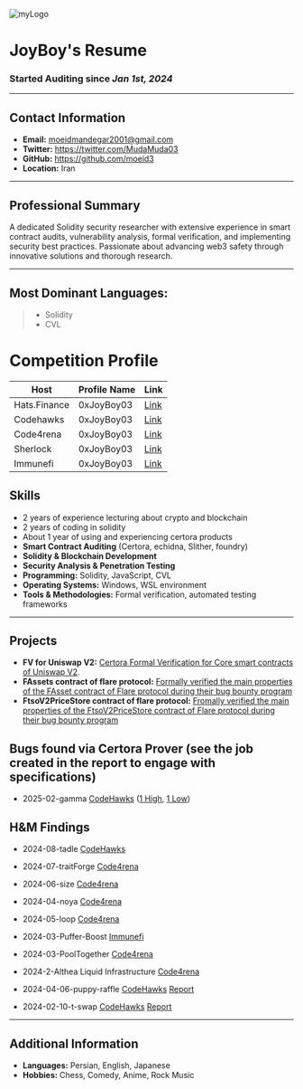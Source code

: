 ![myLogo](https://s30.picofile.com/file/8474889318/0xJoyBoy03_LE_auto_x2.jpg)


# JoyBoy's Resume

### Started Auditing **since** *Jan 1st, 2024*

---

## Contact Information
- **Email:** moeidmandegar2001@gmail.com
- **Twitter:** https://twitter.com/MudaMuda03
- **GitHub:** https://github.com/moeid3
- **Location:** Iran

---

## Professional Summary
A dedicated Solidity security researcher with extensive experience in smart contract audits, vulnerability analysis, formal verification, and implementing security best practices. Passionate about advancing web3 safety through innovative solutions and thorough research.

---


## Most Dominant Languages: 
> - Solidity
> - CVL

# <a name="Competition"></a>Competition Profile

| Host         | Profile Name | Link                                                                |
| ------------ | ------------ | ------------------------------------------------------------------- |
| Hats.Finance | 0xJoyBoy03   | [Link](https://app.hats.finance/profile/0xJoyBoy03)                 |
| Codehawks    | 0xJoyBoy03   | [Link](https://www.codehawks.com/profile/cls0sr25x0003gpko8v1wmk5r) |
| Code4rena    | 0xJoyBoy03   | [Link](https://code4rena.com/@0xJoyBoy03)                           |
| Sherlock     | 0xJoyBoy03   | [Link](https://audits.sherlock.xyz/watson/0xJoyBoy03)               |
| Immunefi     | 0xJoyBoy03   | [Link](https://immunefi.com/profile/OxJoyBoy03)               |


## Skills
- 2 years of experience lecturing about crypto and blockchain
- 2 years of coding in solidity
- About 1 year of using and experiencing certora products
- **Smart Contract Auditing** (Certora, echidna, Slither, foundry)
- **Solidity & Blockchain Development**
- **Security Analysis & Penetration Testing**
- **Programming:** Solidity, JavaScript, CVL
- **Operating Systems:** Windows, WSL environment
- **Tools & Methodologies:** Formal verification, automated testing frameworks

---

## Projects
- **FV for Uniswap V2:** [Certora Formal Verification for Core smart contracts of Uniswap V2](https://github.com/moeid3/Certora-for-Uniswap-v2-core).
- **FAssets contract of flare protocol:** [Formally verified the main properties of the FAsset contract of Flare protocol during their bug bounty program](https://prover.certora.com/output/604718/b2cede02950143c89526aaf501553c2e/?anonymousKey=1db3891225c431415b4602d301ebbae48e5d61ec) 
- **FtsoV2PriceStore contract of flare protocol:** [Fromally verified the main properties of the FtsoV2PriceStore contract of Flare protocol during their bug bounty program](https://prover.certora.com/output/604718/c05414eb58ba4e62835634df0367eee2/?anonymousKey=94038ef20f667a2aaadea15d0809c0aad3382e1a)


## Bugs found via Certora Prover (see the job created in the report to engage with specifications)

- 2025-02-gamma [CodeHawks](https://codehawks.cyfrin.io/c/2025-02-gamma) ([1 High](https://codehawks.cyfrin.io/c/2025-02-gamma/s/420), [1 Low](https://codehawks.cyfrin.io/c/2025-02-gamma/s/312))


## H&M Findings

- 2024-08-tadle [CodeHawks](https://codehawks.cyfrin.io/c/2024-08-tadle)

- 2024-07-traitForge [Code4rena](https://code4rena.com/audits/2024-07-traitforge)

- 2024-06-size [Code4rena](https://code4rena.com/audits/2024-06-size)

- 2024-04-noya [Code4rena](https://code4rena.com/audits/2024-04-noya)

- 2024-05-loop [Code4rena](https://code4rena.com/audits/2024-05-loopfi)

- 2024-03-Puffer-Boost [Immunefi](https://immunefi.com/bounty/pufferfinance-boost/)

- 2024-03-PoolTogether [Code4rena](https://code4rena.com/audits/2024-03-pooltogether#top)

- 2024-2-Althea Liquid Infrastructure [Code4rena](https://code4rena.com/audits/2024-02-althea-liquid-infrastructure#top)

- 2024-04-06-puppy-raffle [CodeHawks](https://www.codehawks.com/contests/clo383y5c000jjx087qrkbrj8) [Report](https://github.com/moeid3/Audits/blob/main/reports/2024-04-06-puppy-raffle.pdf)

- 2024-02-10-t-swap [CodeHawks](https://codehawks.cyfrin.io/c/2024-06-t-swap) [Report](https://github.com/moeid3/Audits/blob/main/reports/2024-02-10-t-swap.pdf)


---

## Additional Information
- **Languages:** Persian, English, Japanese
- **Hobbies:** Chess, Comedy, Anime, Rock Music

